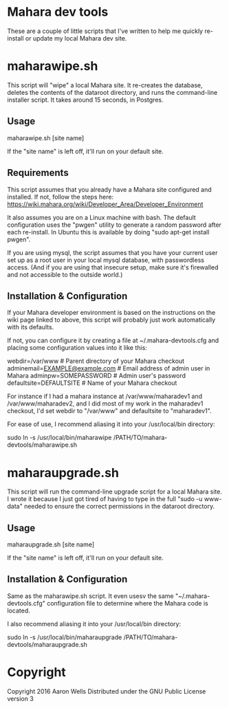 # Mahara dev tools

These are a couple of little scripts that I've written to help me
quickly re-install or update my local Mahara dev site.

# maharawipe.sh

This script will "wipe" a local Mahara site. It re-creates the database,
deletes the contents of the dataroot directory, and runs the command-line
installer script. It takes around 15 seconds, in Postgres.

## Usage

 maharawipe.sh [site name]
 
If the "site name" is left off, it'll run on your default site.

## Requirements

This script assumes that you already have a Mahara site configured
and installed. If not, follow the steps here:
https://wiki.mahara.org/wiki/Developer_Area/Developer_Environment

It also assumes you are on a Linux machine with bash. The default
configuration uses the "pwgen" utility to generate a random
password after each re-install. In Ubuntu this is available
by doing "sudo apt-get install pwgen".

If you are using mysql, the script assumes that you have your
current user set up as a root user in your local mysql database,
with passwordless access. (And if you are using that insecure
setup, make sure it's firewalled and not accessible to the
outside world.)

## Installation & Configuration

If your Mahara developer environment is based on the instructions
on the wiki page linked to above, this script will probably
just work automatically with its defaults.

If not, you can configure it by creating a file at ~/.mahara-devtools.cfg
and placing some configuration values into it like this:

 webdir=/var/www                 # Parent directory of your Mahara checkout
 adminemail=EXAMPLE@example.com  # Email address of admin user in Mahara
 adminpw=SOMEPASSWORD            # Admin user's password
 defaultsite=DEFAULTSITE         # Name of your Mahara checkout

For instance if I had a mahara instance at /var/www/maharadev1 and
/var/www/maharadev2, and I did most of my work in the maharadev1 checkout,
I'd set webdir to "/var/www" and defaultsite to "maharadev1".

For ease of use, I recommend aliasing it into your /usr/local/bin directory:

 sudo ln -s /usr/local/bin/maharawipe /PATH/TO/mahara-devtools/maharawipe.sh

# maharaupgrade.sh

This script will run the command-line upgrade script for a local
Mahara site. I wrote it because I just got tired of having to
type in the full "sudo -u www-data" needed to ensure the correct
permissions in the dataroot directory.

## Usage

 maharaupgrade.sh [site name]
 
If the "site name" is left off, it'll run on your default site.

## Installation & Configuration

Same as the maharawipe.sh script. It even usesv the same "~/.mahara-devtools.cfg"
configuration file to determine where the Mahara code is located.

I also recommend aliasing it into your /usr/local/bin directory:

 sudo ln -s /usr/local/bin/maharaupgrade /PATH/TO/mahara-devtools/maharaupgrade.sh

# Copyright

Copyright 2016 Aaron Wells
Distributed under the GNU Public License version 3